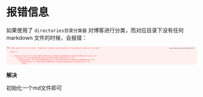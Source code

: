 # 报错信息

如果使用了 `directories目录分类器` 对博客进行分类，而对应目录下没有任何 markdown 文件的时候，会报错： 

![uTools_1652165118398](./imgs/uTools_1652165118398.png)

**解决**

初始化一个md文件即可